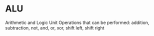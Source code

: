 # ALU
Arithmetic and Logic Unit
Operations that can be performed: addition, subtraction, not, and, or, xor, shift left, shift right
